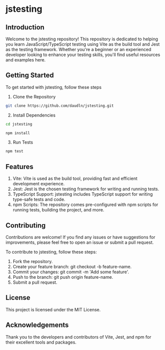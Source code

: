 # jstesting

## Introduction

Welcome to the jstesting repository! This repository is dedicated to helping you learn JavaScript/TypeScript testing using Vite as the build tool and Jest as the testing framework. Whether you're a beginner or an experienced developer looking to enhance your testing skills, you'll find useful resources and examples here.

## Getting Started

To get started with jstesting, follow these steps

1. Clone the Repository

```sh
git clone https://github.com/daudln/jstesting.git
```

2. Install Dependencies

```sh
cd jstesting

npm install
```

3. Run Tests

```sh
npm test
```

## Features

1. Vite: Vite is used as the build tool, providing fast and efficient development experience.
2. Jest: Jest is the chosen testing framework for writing and running tests.
3. TypeScript Support: jstesting includes TypeScript support for writing type-safe tests and code.
4. npm Scripts: The repository comes pre-configured with npm scripts for running tests, building the project, and more.

## Contributing

Contributions are welcome! If you find any issues or have suggestions for improvements, please feel free to open an issue or submit a pull request.

To contribute to jstesting, follow these steps:

1. Fork the repository.
2. Create your feature branch: git checkout -b feature-name.
3. Commit your changes: git commit -m 'Add some feature'.
4. Push to the branch: git push origin feature-name.
5. Submit a pull request.

## License

This project is licensed under the MIT License.

## Acknowledgements

Thank you to the developers and contributors of Vite, Jest, and npm for their excellent tools and packages.
